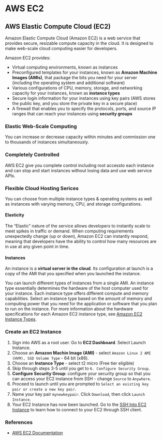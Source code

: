 # AWS EC2
## AWS Elastic Compute Cloud (EC2)
Amazon Elastic Compute Cloud (Amazon EC2) is a web service that provides secure, resizable compute capacity in the cloud. It is designed to make web-scale cloud computing easier for developers.

Amazon EC2 provides:
- Virtual computing environments, known as instances
- Preconfigured templates for your instances, known as **Amazon Machine Images (AMIs)**, that package the bits you need for your server (including the operating system and additional software)
- Various configurations of CPU, memory, storage, and networking capacity for your instances, known as **instance types**
- Secure login information for your instances using key pairs (AWS stores the public key, and you store the private key in a secure place)
- A firewall that enables you to specify the protocols, ports, and source IP ranges that can reach your instances using **security groups**

### Elastic Web-Scale Computing
You can increase or decrease capacity within minutes and commission one to thousands of instances simultaneously.

### Completely Controlled
AWS EC2 give you complete control including root accessto each instance and can stop and start instances without losing data and use web service APIs.

### Flexible Cloud Hosting Serices
You can choose from multiple instance types & operating systems as well as instances with varying memory, CPU, and storage configurations.

#### Elasticity
The “Elastic” nature of the service allows developers to instantly scale to meet spikes in traffic or demand. When computing requirements unexpectedly change (up or down), Amazon EC2 can instantly respond, meaning that developers have the ability to control how many resources are in use at any given point in time.

#### Instances
An instance is a **virtual server in the cloud**. Its configuration at launch is a copy of the AMI that you specified when you launched the instance.

You can launch different types of instances from a single AMI. An instance type essentially determines the hardware of the host computer used for your instance. Each instance type offers different compute and memory capabilities. Select an instance type based on the amount of memory and computing power that you need for the application or software that you plan to run on the instance. For more information about the hardware specifications for each Amazon EC2 instance type, see [Amazon EC2 Instance Types](https://aws.amazon.com/ec2/instance-types/).

### Create an EC2 Instance
1) Sign into AWS as a root user. Go to **EC2 Dashboard**. Select Launch Instance.
2) Choose an **Amazon Machin Image (AMI)** - select `Amazon Linux 2 AMI (HVM), SSD Volume Type` - 64 bit (x86).
3) Choose an **Instance Type** - select t2 micro (Free tier eligible)
4) Skip through steps 3-5 until you get to `6. Configure Security Group`.
5) **Configure Security Group**: configure your security group so that you can access your EC2 instance from SSH - change `Source` to `Anywhere`.
6) Proceed to launch until you are prompted to `Select an existing key pair or create a new key pair`.
7) Name your key pair `mynewkeypair`. Click `Download`, then click `Launch Instance`.
8) Your EC2 Instance has now been launched. Go to the [SSH Into EC2 Instance](https://app.revature.com/#) to learn how to connect to your EC2 through SSH client.

### References
- [AWS EC2 Documentation](https://docs.aws.amazon.com/AWSEC2/latest/UserGuide/concepts.html)
